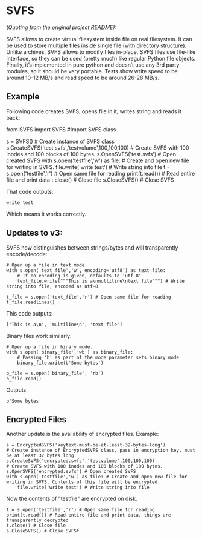 
# SVFS
*(Quoting from the original project [README](https://pypi.org/project/SVFS/)):*

SVFS allows to create virtual filesystem inside file on real filesystem. It can be used to store multiple files inside single file (with directory structure). Unlike archives, SVFS allows to modify files in-place. SVFS files use file-like interface, so they can be used (pretty much) like regular Python file objects. Finally, it’s implemented in pure python and doesn’t use any 3rd party modules, so it should be very portable. Tests show write speed to be around 10-12 MB/s and read speed to be around 26-28 MB/s.

## Example

Following code creates SVFS, opens file in it, writes string and reads it back:

from SVFS import SVFS #Import SVFS class

s = SVFS() # Create instance of SVFS class
s.CreateSVFS('test.svfs','testvolume',100,100,100) # Create SVFS with 100 inodes and 100 blocks of 100 bytes.
s.OpenSVFS('test.svfs') # Open created SVFS
with s.open('testfile','w') as file: # Create and open new file for writing in SVFS.
    file.write('write test') # Write string into file
t = s.open('testfile','r') # Open same file for reading
print(t.read()) # Read entire file and print data
t.close() # Close file
s.CloseSVFS() # Close SVFS

That code outputs:

    write test

Which means it works correctly.

## Updates to v3:

SVFS now distinguishes between strings/bytes and will transparently encode/decode:

    # Open up a file in text mode. 
    with s.open('text_file','w', encoding='utf8') as text_file: 
        # If no encoding is given, defaults to 'utf-8'
        text_file.write("""This is a\nmultiline\ntext file""") # Write string into file, encoded as utf-8

    t_file = s.open('text_file','r') # Open same file for reading
    t_file.readlines()

This code outputs:

    ['This is a\n', 'multiline\n', 'text file']

Binary files work similarly:

    # Open up a file in binary mode. 
    with s.open('binary_file','wb') as binary_file: 
        # Passing 'b' as part of the mode parameter sets binary mode
        binary_file.write(b'Some bytes')
    
    b_file = s.open('binary_file', 'rb')
    b_file.read()

Outputs:

    b'Some bytes'

## Encrypted Files

Another update is the availability of encrypted files. Example:

    s = EncryptedSVFS('keytext-must-be-at-least-32-bytes-long') 
    # Create instance of EncryptedSVFS class, pass in encryption key, must be at least 32 bytes long
    s.CreateSVFS('encrypted.svfs','testvolume',100,100,100) 
    # Create SVFS with 100 inodes and 100 blocks of 100 bytes.
    s.OpenSVFS('encrypted.svfs') # Open created SVFS
    with s.open('testfile','w') as file: # Create and open new file for writing in SVFS. Contents of this file will be encrypted
        file.write('write test') # Write string into file

Now the contents of "testfile" are encrypted on disk.

    t = s.open('testfile','r') # Open same file for reading
    print(t.read()) # Read entire file and print data, things are transparently decrypted
    t.close() # Close file
    s.CloseSVFS() # Close SVFSf
